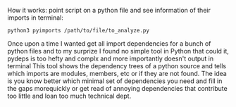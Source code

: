 How it works:
point script on a python file and see information of their imports in terminal:

    python3 pyimports /path/to/file/to_analyze.py

Once upon a time I wanted get all import dependencies for a bunch of python files and to my surprize I found no
simple tool in Python that could it, pydeps is too hefty and complx and more importantly doesn't output in terminal
This tool shows the dependency trees of a python source and tells which imports are modules, members, etc or if they are not found.
The idea is you know better which minimal set of dependencies you need and fill in the gaps morequickly or get read of annoying dependencies that
contribute too little and loan too much technical dept. 
